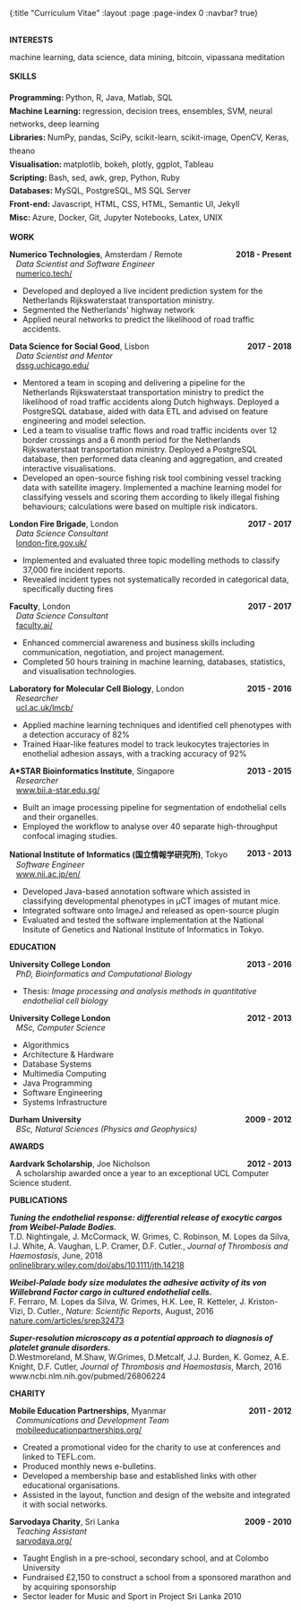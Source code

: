 {:title "Curriculum Vitae"
 :layout :page
 :page-index 0
 :navbar? true}

<!-- -------------------------
---- INTERESTS
-------------------------- -->
<div id="two-column">
  <br>
  <div class="column left">
    <b>INTERESTS</b>
  </div>
  <div class="column right">
    <p>
      machine learning,
      data science,
      data mining,
      bitcoin,
      vipassana meditation
    </p>
  </div>
</div>

<!-- -------------------------
---- SKILLS
-------------------------- -->
<div id="two-column" style="line-height: 1.7em">
  <div class="column left">
    <b>SKILLS</b>
  </div>
  <div class="column right">
    <p>
      <b>Programming: </b>
      Python, R, Java, Matlab, SQL
      <br>
      <!--
      ----
      -->
      <b>Machine Learning: </b>
      regression, decision trees, ensembles, SVM, neural networks, deep learning
      <br>
      <!--
      ----
      -->
      <b>Libraries: </b>
      NumPy, pandas, SciPy, scikit-learn, scikit-image, OpenCV, Keras, theano
      <br>
      <!--
      ----
      -->
      <b>Visualisation: </b>
      matplotlib, bokeh, plotly, ggplot, Tableau
      <br>
      <!--
      ----
      -->
      <b>Scripting: </b>
      Bash, sed, awk, grep, Python, Ruby
      <br>
      <!--
      ----
      -->
      <b>Databases: </b>
      MySQL, PostgreSQL, MS SQL Server
      <br>
      <b>Front-end: </b>
      Javascript, HTML, CSS, HTML,  Semantic UI, Jekyll
      <br>
      <b>Misc: </b> Azure, Docker, Git, Jupyter Notebooks, Latex, UNIX
    </p>
  </div>
</div>

<!-- -------------------------
---- WORK
-------------------------- -->
<div id="two-column">
  <div class="column left">
    <b>WORK</b>
  </div>
  <div class="column right">
    <p>
      <b>Numerico Technologies</b>, Amsterdam / Remote <b><span style="float:right;">2018 - Present</span></b>
      <br> &nbsp;&nbsp; <em>Data Scientist and Software Engineer</em>
      <br> &nbsp;&nbsp; <a href="https://numerico.tech/" target="_blank">numerico.tech/</a>
    </p>
    <ul>
      <li>Developed and deployed a live incident prediction system for the Netherlands Rijkswaterstaat transportation ministry.</li>
      <li>Segmented the Netherlands' highway network</li>
      <li>Applied neural networks to predict the likelihood of road traffic accidents.</li>
    </ul>
    <!--
    ----
    -->
    <p>
      <b>Data Science for Social Good</b>, Lisbon <b><span style="float:right;">2017 - 2018</span></b>
      <br> &nbsp;&nbsp; <em>Data Scientist and Mentor</em>
      <br> &nbsp;&nbsp; <a href="https://dssg.uchicago.edu/" target="_blank">dssg.uchicago.edu/</a>
    </p>
    <ul>
      <li>Mentored a team in scoping and delivering a pipeline for the Netherlands Rijkswaterstaat transportation ministry to predict the likelihood of road traffic accidents along Dutch highways. Deployed a PostgreSQL database, aided with data ETL and advised on feature engineering and model selection.
      <li>Led a team to visualise traffic flows and road traffic incidents over 12 border crossings and a 6 month period for the Netherlands Rijkswaterstaat transportation ministry. Deployed a PostgreSQL database, then performed data cleaning and aggregation, and created interactive visualisations.</li>
      <li>Developed an open-source fishing risk tool combining vessel tracking data with satellite imagery. Implemented a machine learning model for classifying vessels and scoring them according to likely illegal fishing behaviours; calculations were based on multiple risk indicators.</li>
    </ul>
    <!--
    ----
    -->
    <p>
      <b>London Fire Brigade</b>, London <b><span style="float:right;">2017 - 2017</span></b>
      <br> &nbsp;&nbsp; <em>Data Science Consultant</em>
      <br> &nbsp;&nbsp; <a href="https://www.london-fire.gov.uk/" target="_blank">london-fire.gov.uk/</a>
    </p>
    <ul>
      <li>Implemented and evaluated three topic modelling methods to classify 37,000 fire incident reports.</li>
      <li>Revealed incident types not systematically recorded in categorical data, specifically ducting fires</li>
    </ul>
    <!--
    ----
    -->
    <p>
      <b>Faculty</b>, London <b><span style="float:right;">2017 - 2017</span></b>
      <br> &nbsp;&nbsp; <em>Data Science Consultant</em>
      <br> &nbsp;&nbsp; <a href="https://faculty.ai/" target="_blank">faculty.ai/</a>
    </p>
    <ul>
      <li>Enhanced commercial awareness and business skills including communication, negotiation, and project management.</li>
      <li>Completed 50 hours training in machine learning, databases, statistics, and visualisation technologies.</li>
    </ul>
    <!--
    ----
    -->
    <p>
      <b>Laboratory for Molecular Cell Biology</b>, London <b><span style="float:right;">2015 - 2016</span></b>
      <br> &nbsp;&nbsp; <em>Researcher</em>
      <br> &nbsp;&nbsp; <a href="/https://www.ucl.ac.uk/lmcb/" target="_blank">ucl.ac.uk/lmcb/</a>
    </p>
    <ul>
      <li>Applied machine learning techniques and identified cell phenotypes with a detection accuracy of 82%</li>
      <li>Trained Haar-like features model to track leukocytes trajectories in enothelial adhesion assays, with a tracking accuracy of 92%</li>
    </ul>
    <!--
    ----
    -->
    <p>
      <b>A*STAR Bioinformatics Institute</b>, Singapore <b><span style="float:right;">2013 - 2015</span></b>
      <br> &nbsp;&nbsp; <em>Researcher</em>
      <br> &nbsp;&nbsp; <a href="http://www.bii.a-star.edu.sg/" target="_blank">www.bii.a-star.edu.sg/</a>
    </p>
    <ul>
      <li>Built an image processing pipeline for segmentation of endothelial cells and their organelles.</li>
      <li>Employed the workflow to analyse over 40 separate high-throughput confocal imaging studies.</li>
    </ul>
    <!--
    ----
    -->
    <p>
      <b>National Institute of Informatics (国立情報学研究所)</b>, Tokyo <b><span style="float:right;">2013 - 2013</span></b>
      <br> &nbsp;&nbsp; <em>Software Engineer</em>
      <br> &nbsp;&nbsp; <a href="https://www.nii.ac.jp/en/" target="_blank">www.nii.ac.jp/en/</a>
    </p>
    <ul>
      <li>Developed Java-based annotation software which assisted in classifying developmental phenotypes in μCT images of mutant mice.</li>
      <li>Integrated software onto ImageJ and released as open-source plugin</li>
      <li>Evaluated and tested the software implementation at the National Insitute of Genetics and National Institute of Informatics in Tokyo.</li>
    </ul>
    <!--
    ----
    -->
  </div>
</div>

<!-- -------------------------
---- EDUCATION
-------------------------- -->
<div id="two-column">
  <div class="column left">
    <b>EDUCATION</b>
  </div>
  <div class="column right">
    <p>
      <b>University College London</b> <b><span style="float:right;">2013 - 2016</span></b>
      <br> &nbsp;&nbsp; <em>PhD, Bioinformatics and Computational Biology</em>
    </p>
    <ul>
        <li>Thesis: <em>Image processing and analysis methods in quantitative endothelial cell biology</em></li>
    </ul>
    <!--
    ----
    -->
    <p>
      <b>University College London</b> <b><span style="float:right;">2012 - 2013</span></b>
      <br> &nbsp;&nbsp; <em>MSc, Computer Science</em>
    </p>
   <ul>
     <li>Algorithmics</li>
     <li>Architecture &amp; Hardware</li>
     <li>Database Systems</li>
     <li>Multimedia Computing</li>
     <li>Java Programming</li>
     <li>Software Engineering</li>
     <li>Systems Infrastructure</li>
   </ul>
    <!--
    ----
    -->
    <p>
      <b>Durham University</b> <b><span style="float:right;">2009 - 2012</span></b>
      <br> &nbsp;&nbsp; <em>BSc, Natural Sciences (Physics and Geophysics)</em>
    </p>
  </div>
</div>

<!-- -------------------------
AWARDS
-------------------------- -->
<div id="two-column">
  <div class="column left">
    <b>AWARDS</b>
  </div>
  <div class="column right">
    <p>
      <b>Aardvark Scholarship</b>, Joe Nicholson <b><span style="float:right;">2012 - 2013</span></b>
      <br> &nbsp;&nbsp; A scholarship awarded once a year to an exceptional UCL Computer Science student.
    </p>
  </div>
</div>


<!-- -------------------------
---- PUBLICATIONS
-------------------------- -->
<div id="two-column">
  <div class="column left">
    <b>PUBLICATIONS</b>
  </div>
  <div class="column right">
    <p>
    <em><b>Tuning the endothelial response: differential release of exocytic cargos from Weibel-Palade Bodies.</em></b>
    <br>T.D. Nightingale, J. McCormack, W. Grimes, C. Robinson, M. Lopes da Silva, I.J. White, A. Vaughan, L.P. Cramer, D.F. Cutler., <em>Journal of Thrombosis and Haemostasis</em>, June, 2018
    <br><a href="https://onlinelibrary.wiley.com/doi/abs/10.1111/jth.14218" target="_blank">onlinelibrary.wiley.com/doi/abs/10.1111/jth.14218</a></p>
    </p>
    <!--
    ----
    -->
    <p>
    <em><b>Weibel-Palade body size modulates the adhesive activity of its von Willebrand Factor cargo in cultured endothelial cells.</em></b>
    <br>F. Ferraro, M. Lopes da Silva, W. Grimes, H.K. Lee, R. Ketteler, J. Kriston-Vizi, D. Cutler., <em>Nature: Scientific Reports</em>, August, 2016
    <br><a href="https://www.nature.com/articles/srep32473https://onlinelibrary.wiley.com/doi/abs/10.1111/jth.14218" target="_blank">nature.com/articles/srep32473</a></p>
    </p>
    <!--
    ----
    -->
    <p>
    <em><b>Super-resolution microscopy as a potential approach to diagnosis of platelet granule disorders.</em></b>
    <br>D.Westmoreland, M.Shaw, W.Grimes, D.Metcalf, J.J. Burden, K. Gomez, A.E. Knight, D.F. Cutler, <em>Journal of Thrombosis and Haemostasis</em>, March, 2016
    <br><a href="https://www.ncbi.nlm.nih.gov/pubmed/26806224" target="_blank"></a>www.ncbi.nlm.nih.gov/pubmed/26806224</p>
    </p>
    <!--
    ----
    -->
  </div>
</div>

<!-- -------------------------
---- CHARITY
-------------------------- -->
<div id="two-column">
  <div class="column left">
    <b>CHARITY</b>
  </div>
  <div class="column right">
    <p>
      <b>Mobile Education Partnerships</b>, Myanmar <b><span style="float:right;">2011 - 2012</span></b>
      <br> &nbsp;&nbsp; <em>Communications and Development Team</em>
      <br> &nbsp;&nbsp; <a href="http://www.mobileeducationpartnerships.org/" target="_blank">mobileeducationpartnerships.org/</a>
    </p>
    <ul>
      <li>Created a promotional video for the charity to use at conferences and linked to TEFL.com.</li>
      <li>Produced monthly news e-bulletins.</li>
      <li>Developed a membership base and established links with other educational organisations.</li>
      <li>Assisted in the layout, function and design of the website and integrated it with social networks.</li>
    </ul>
    <!--
    ----
    -->
    <p>
      <b>Sarvodaya Charity</b>, Sri Lanka <b><span style="float:right;">2009 - 2010</span></b>
      <br> &nbsp;&nbsp; <em>Teaching Assistant</em>
      <br> &nbsp;&nbsp; <a href="http://www.sarvodaya.org/" target="_blank">sarvodaya.org/</a>
    </p>
    <ul>
      <li>Taught English in a pre-school, secondary school, and at Colombo University</li>
      <li>Fundraised £2,150 to construct a school from a sponsored marathon and by acquiring sponsorship</li>
      <li>Sector leader for Music and Sport in Project Sri Lanka 2010</li>
    </ul>
    <!--
    ----
    -->
  </div>
</div>
